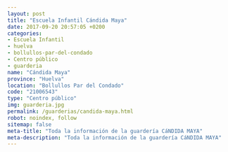 ```yaml
---
layout: post
title: "Escuela Infantil Cándida Maya"
date: 2017-09-20 20:57:05 +0200
categories:
- Escuela Infantil
- huelva
- bollullos-par-del-condado
- Centro público
- guarderia
name: "Cándida Maya"
province: "Huelva"
location: "Bollullos Par del Condado"
code: "21006543"
type: "Centro público"
img: guarderia.jpg
permalink: /guarderias/candida-maya.html
robot: noindex, follow
sitemap: false
meta-title: "Toda la información de la guardería CáNDIDA MAYA"
meta-description: "Toda la información de la guardería CáNDIDA MAYA"
---
```

